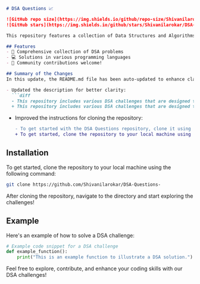 ```markdown
# DSA Questions 📈

![GitHub repo size](https://img.shields.io/github/repo-size/Shivanilarokar/DSA-Questions-) 
![GitHub stars](https://img.shields.io/github/stars/Shivanilarokar/DSA-Questions-?style=social)

This repository features a collection of Data Structures and Algorithms (DSA) challenges designed to help you practice coding and improve your understanding of algorithms and data structures. Solutions are available in multiple programming languages.

## Features
- 🤖 Comprehensive collection of DSA problems
- 💻 Solutions in various programming languages
- 🤝 Community contributions welcome!

## Summary of the Changes
In this update, the README.md file has been auto-updated to enhance clarity and provide a more comprehensive introduction to the repository. Here are the key changes:

- Updated the description for better clarity:
  ```diff
  - This repository includes various DSA challenges that are designed to help you practice and improve your coding skills.
  + This repository includes various DSA challenges that are designed to help you practice coding and improve your understanding of algorithms and data structures.
  ```

- Improved the instructions for cloning the repository:
  ```diff
  - To get started with the DSA Questions repository, clone it using the following command:
  + To get started, clone the repository to your local machine using the following command:
  ```
  
## Installation
To get started, clone the repository to your local machine using the following command:
```bash
git clone https://github.com/Shivanilarokar/DSA-Questions-
```

After cloning the repository, navigate to the directory and start exploring the challenges!

## Example
Here's an example of how to solve a DSA challenge:
```python
# Example code snippet for a DSA challenge
def example_function():
    print("This is an example function to illustrate a DSA solution.")
```

Feel free to explore, contribute, and enhance your coding skills with our DSA challenges!
```
